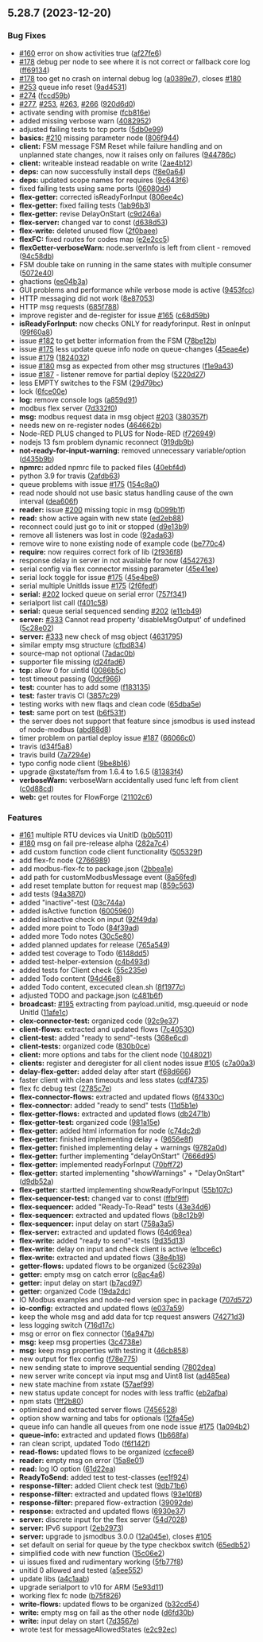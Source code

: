## 5.28.7 (2023-12-20)


### Bug Fixes

* [#160](https://github.com/kenke7/node-red-contrib-modbus/issues/160) error on show activities true ([af27fe6](https://github.com/kenke7/node-red-contrib-modbus/commit/af27fe616654eb074bb29f34a163d4ffabc742bd))
* [#178](https://github.com/kenke7/node-red-contrib-modbus/issues/178) debug per node to see where it is not correct or fallback core log ([ff69134](https://github.com/kenke7/node-red-contrib-modbus/commit/ff691343ab7c93451642922bf6fa237f777b934f))
* [#178](https://github.com/kenke7/node-red-contrib-modbus/issues/178) too get no crash on internal debug log ([a0389e7](https://github.com/kenke7/node-red-contrib-modbus/commit/a0389e7b051d736bc958fee4fbfeb1879cda99e3)), closes [#180](https://github.com/kenke7/node-red-contrib-modbus/issues/180)
* [#253](https://github.com/kenke7/node-red-contrib-modbus/issues/253) queue info reset ([9ad4531](https://github.com/kenke7/node-red-contrib-modbus/commit/9ad45314e874caa2016caf80e5b5102acf29964d))
* [#274](https://github.com/kenke7/node-red-contrib-modbus/issues/274) ([fccd59b](https://github.com/kenke7/node-red-contrib-modbus/commit/fccd59be03ec79deae4698e4ce11064f3de825c1))
* [#277](https://github.com/kenke7/node-red-contrib-modbus/issues/277), [#253](https://github.com/kenke7/node-red-contrib-modbus/issues/253), [#263](https://github.com/kenke7/node-red-contrib-modbus/issues/263), [#266](https://github.com/kenke7/node-red-contrib-modbus/issues/266) ([920d6d0](https://github.com/kenke7/node-red-contrib-modbus/commit/920d6d0e089e27e21fa92b4b6a313a66dad6452b))
* activate sending with promise ([fcb816e](https://github.com/kenke7/node-red-contrib-modbus/commit/fcb816e39754ab3f8840a0d481b0831f375e6a3f))
* added missing verbose warn ([4082952](https://github.com/kenke7/node-red-contrib-modbus/commit/4082952624d6336d9463d8793415d786d45a2d9f))
* adjusted failing tests to tcp ports ([5db0e99](https://github.com/kenke7/node-red-contrib-modbus/commit/5db0e996c2b95b27cb245ee335cc53d82bdecb65))
* **basics:** [#210](https://github.com/kenke7/node-red-contrib-modbus/issues/210) missing parameter node ([806f944](https://github.com/kenke7/node-red-contrib-modbus/commit/806f944d3acdb46750611b74497940224463acfa))
* **client:** FSM message FSM Reset while failure handling and on unplanned state changes, now it raises only on failures  ([944786c](https://github.com/kenke7/node-red-contrib-modbus/commit/944786cdd6f9e8322c3e3264cd1ef8aa4a244118))
* **client:** writeable instead readable on write ([2ae4b12](https://github.com/kenke7/node-red-contrib-modbus/commit/2ae4b12ff7b328d47bfddcd275435158e7423b39))
* **deps:** can now successfully install deps ([f8e0a64](https://github.com/kenke7/node-red-contrib-modbus/commit/f8e0a6491d4eeed9b295d327f065540e1b2027bd))
* **deps:** updated scope names for requires ([9c643f6](https://github.com/kenke7/node-red-contrib-modbus/commit/9c643f6c5608a164d549fffbc9206341d4b6c75e))
* fixed failing tests using same ports ([06080d4](https://github.com/kenke7/node-red-contrib-modbus/commit/06080d452b0efd71d5f516d14137c24161e984c7))
* **flex-getter:** corrected isReadyForInput ([806ee4c](https://github.com/kenke7/node-red-contrib-modbus/commit/806ee4cb33659744708e80fad7d51e9f7b7c9edc))
* **flex-getter:** fixed failing tests ([1ab96b3](https://github.com/kenke7/node-red-contrib-modbus/commit/1ab96b30ec198aafffc288f1b81d626929c262a1))
* **flex-getter:** revise DelayOnStart ([c9d246a](https://github.com/kenke7/node-red-contrib-modbus/commit/c9d246a1627dbadb7a0bbd3e3b39c9429a10f859))
* **flex-server:** changed var to const ([d638d53](https://github.com/kenke7/node-red-contrib-modbus/commit/d638d5368b3e13700a0fd3aaaa434aae6be8d522))
* **flex-write:** deleted unused flow ([2f0baee](https://github.com/kenke7/node-red-contrib-modbus/commit/2f0baee699a25d0c21eaf95773ab67f4dccd47f6))
* **flexFC:** fixed routes for codes map ([e2e2cc5](https://github.com/kenke7/node-red-contrib-modbus/commit/e2e2cc525f3297d5bb113a68f4292dc444f43e36))
* **flexGetter-verboseWarn:** node.serverInfo is left from client - removed ([94c58db](https://github.com/kenke7/node-red-contrib-modbus/commit/94c58db6b17d58097a5db413301b0e8b2bd43751))
* FSM double take on running in the same states with multiple consumer ([5072e40](https://github.com/kenke7/node-red-contrib-modbus/commit/5072e407961ba5145ea9d50bc742c7494ba482b4))
* ghactions ([ee04b3a](https://github.com/kenke7/node-red-contrib-modbus/commit/ee04b3a5e21c6727e16a0bad0dc50d637b2ccbc1))
* GUI problems and performance while verbose mode is active ([9453fcc](https://github.com/kenke7/node-red-contrib-modbus/commit/9453fcc4afd81177c7bc46a9a20f28ba8c91b271))
* HTTP messaging did not work ([8e87053](https://github.com/kenke7/node-red-contrib-modbus/commit/8e870534f14c0f20f7445bfe214c790b8124e7fd))
* HTTP msg requests ([685f788](https://github.com/kenke7/node-red-contrib-modbus/commit/685f788b4a250e03e4690d0f1a5d356387517712))
* improve register and de-register for issue  [#165](https://github.com/kenke7/node-red-contrib-modbus/issues/165)  ([c68d59b](https://github.com/kenke7/node-red-contrib-modbus/commit/c68d59b41a8081bb9a345165098e360b787e2336))
* **isReadyForInput:** now checks ONLY for readyforinput. Rest in onInput ([99f60a8](https://github.com/kenke7/node-red-contrib-modbus/commit/99f60a821d1a8192a9074016f668c7c04b0c740c))
* issue  [#182](https://github.com/kenke7/node-red-contrib-modbus/issues/182) to get better information from the FSM ([78be12b](https://github.com/kenke7/node-red-contrib-modbus/commit/78be12b72403e6de12d6f8c1ee11f633828ff04e))
* issue [#175](https://github.com/kenke7/node-red-contrib-modbus/issues/175) less update queue info node on queue-changes ([45eae4e](https://github.com/kenke7/node-red-contrib-modbus/commit/45eae4e405fa788e5189d19c1c55d828b03b52b1))
* issue [#179](https://github.com/kenke7/node-red-contrib-modbus/issues/179) ([1824032](https://github.com/kenke7/node-red-contrib-modbus/commit/18240323cb0b50716987a9dfec2a5de0f9930d12))
* issue [#180](https://github.com/kenke7/node-red-contrib-modbus/issues/180) msg as expected from other msg structures ([f1e9a43](https://github.com/kenke7/node-red-contrib-modbus/commit/f1e9a4381449d99cc32109844d60ef98dfb0920c))
* issue [#187](https://github.com/kenke7/node-red-contrib-modbus/issues/187) - listener remove for partial deploy ([5220d27](https://github.com/kenke7/node-red-contrib-modbus/commit/5220d2712c357fd385feb860fe79587e1f828793))
* less EMPTY switches to the FSM ([29d79bc](https://github.com/kenke7/node-red-contrib-modbus/commit/29d79bc7e81a2ef9b890371950045f58a6b9126b))
* lock ([6fce00e](https://github.com/kenke7/node-red-contrib-modbus/commit/6fce00eb10ef62d5eca84e51040f138e9dbbb5f1))
* **log:** remove console logs ([a859d91](https://github.com/kenke7/node-red-contrib-modbus/commit/a859d91a9ad8dad56f985457916a5b809b22a586))
* modbus flex server ([7d332f0](https://github.com/kenke7/node-red-contrib-modbus/commit/7d332f0add6e6912f2dd91e8c92bce751d97e6d7))
* **msg:** modbus request data in msg object [#203](https://github.com/kenke7/node-red-contrib-modbus/issues/203) ([380357f](https://github.com/kenke7/node-red-contrib-modbus/commit/380357f825ebe0b3648b1d146bad136f1a195d89))
* needs new on re-register nodes ([464662b](https://github.com/kenke7/node-red-contrib-modbus/commit/464662b711a92ad94691cf266e9ebff5ac0ca4ce))
* Node-RED PLUS changed to PLUS for Node-RED ([f726949](https://github.com/kenke7/node-red-contrib-modbus/commit/f72694954b2d3d07e65766c00dcb9274ffb1fd66))
* nodejs 13 fsm problem dynamic reconnect  ([919db9b](https://github.com/kenke7/node-red-contrib-modbus/commit/919db9bad7edbb0532783b893a969d8725a44eb6))
* **not-ready-for-input-warning:** removed unnecessary variable/option ([d435b9b](https://github.com/kenke7/node-red-contrib-modbus/commit/d435b9b5964c11644af9d951879e61ff84009b40))
* **npmrc:** added npmrc file to packed files ([40ebf4d](https://github.com/kenke7/node-red-contrib-modbus/commit/40ebf4d48a9b74af961d6bd4ede9c69cdcfc9e10))
* python 3.9 for travis ([2afdb63](https://github.com/kenke7/node-red-contrib-modbus/commit/2afdb63e3b2c384327d6044e40f8d4f519ccedcc))
* queue problems with issue [#175](https://github.com/kenke7/node-red-contrib-modbus/issues/175) ([154c8a0](https://github.com/kenke7/node-red-contrib-modbus/commit/154c8a02ac757b0162c654930dda4d09775dded4))
* read node should not use basic status handling cause of the own interval ([dea606f](https://github.com/kenke7/node-red-contrib-modbus/commit/dea606f8d7bcf15c385f0b9336d195e82100126a))
* **reader:** issue [#200](https://github.com/kenke7/node-red-contrib-modbus/issues/200) missing topic in msg ([b099b1f](https://github.com/kenke7/node-red-contrib-modbus/commit/b099b1f6e95a60504658d3f9ce9945d719cba934))
* **read:** show active again with new state ([ed2eb88](https://github.com/kenke7/node-red-contrib-modbus/commit/ed2eb88dd792e46e98f1b5a0166a5951870ab87e))
* reconnect could just go to init or stopped ([d9e13b9](https://github.com/kenke7/node-red-contrib-modbus/commit/d9e13b950a9894061ec447b79ceadcd8d7c07ecf))
* remove all listeners was lost in code ([92ada63](https://github.com/kenke7/node-red-contrib-modbus/commit/92ada63499a9bd0683817308cbb3f3c27393e4bb))
* remove wire to none existing node of example code  ([be770c4](https://github.com/kenke7/node-red-contrib-modbus/commit/be770c4ed8f36ccaeb2a5f614e569a25965fb17f))
* **require:** now requires correct fork of lib ([2f936f8](https://github.com/kenke7/node-red-contrib-modbus/commit/2f936f8ca7093288456582399b8ddb7f5fab415f))
* response delay in server in not available  for now ([4542763](https://github.com/kenke7/node-red-contrib-modbus/commit/45427637a5a18a3a345594311e2eae1969fdea2f))
* serial config via flex connector missing parameter ([45e41ee](https://github.com/kenke7/node-red-contrib-modbus/commit/45e41ee1a4fe30c87a99355662bdee4b78d29656))
* serial lock toggle for issue [#175](https://github.com/kenke7/node-red-contrib-modbus/issues/175) ([45e4be8](https://github.com/kenke7/node-red-contrib-modbus/commit/45e4be85710eb6db18cb4cbc7d3a21e62a3eea68))
* serial multiple UnitIds issue [#175](https://github.com/kenke7/node-red-contrib-modbus/issues/175) ([2f6fedf](https://github.com/kenke7/node-red-contrib-modbus/commit/2f6fedfb7a815f92434f22ee9110bf1b6a5fa68a))
* **serial:** [#202](https://github.com/kenke7/node-red-contrib-modbus/issues/202) locked queue on serial error ([757f341](https://github.com/kenke7/node-red-contrib-modbus/commit/757f34192885e7cf157aa438e22266928d477357))
* serialport list call ([f401c58](https://github.com/kenke7/node-red-contrib-modbus/commit/f401c58cb384ce87489aecaa99a3000f18e4222b))
* **serial:** queue serial sequenced sending [#202](https://github.com/kenke7/node-red-contrib-modbus/issues/202) ([e11cb49](https://github.com/kenke7/node-red-contrib-modbus/commit/e11cb492037e0d91eb13f82596cbecbc87c6e24d))
* **server:** [#333](https://github.com/kenke7/node-red-contrib-modbus/issues/333) Cannot read property 'disableMsgOutput' of undefined ([5c28e02](https://github.com/kenke7/node-red-contrib-modbus/commit/5c28e02a1d870635161881152dff7590bd0bfabb))
* **server:** [#333](https://github.com/kenke7/node-red-contrib-modbus/issues/333) new check of msg object ([4631795](https://github.com/kenke7/node-red-contrib-modbus/commit/463179555df7e91165dc200bde457e17f441272d))
* similar empty msg structure ([cfbd834](https://github.com/kenke7/node-red-contrib-modbus/commit/cfbd8345cc489d2766708a2413d6c5b14f5bc021))
* source-map not optional ([7adac0b](https://github.com/kenke7/node-red-contrib-modbus/commit/7adac0b318b067c307a1d9e285dd9237608da659))
* supporter file missing ([d24fad6](https://github.com/kenke7/node-red-contrib-modbus/commit/d24fad66e8730f9535b8d9edc0512087e55b7d07))
* **tcp:** allow 0 for uintId ([0086b5c](https://github.com/kenke7/node-red-contrib-modbus/commit/0086b5c8e72088c12ac4a7cdec80eeef9d0b5f71))
* test timeout passing ([0dcf966](https://github.com/kenke7/node-red-contrib-modbus/commit/0dcf966d021d7abc7726976bec8be84d7d1b968b))
* **test:** counter has to add some ([f183135](https://github.com/kenke7/node-red-contrib-modbus/commit/f183135e0a1458bb071bdb791ceb25e5707392e7))
* **test:** faster travis CI ([3857c29](https://github.com/kenke7/node-red-contrib-modbus/commit/3857c296be8e262a46c916a3db5504b652b95bf8))
* testing works with new flaqs and clean code ([65dba5e](https://github.com/kenke7/node-red-contrib-modbus/commit/65dba5e744030221c006ce249499e340fafed7a4))
* **test:** same port on test ([b6f531f](https://github.com/kenke7/node-red-contrib-modbus/commit/b6f531fafbe7b22b4d3812dd20fa68e2f7a9e97f))
* the server does not support that feature since jsmodbus is used instead of node-modbus ([abd88d8](https://github.com/kenke7/node-red-contrib-modbus/commit/abd88d889e738f1e43e7de6623b9740a3f5ddcfa))
* timer problem on partial deploy  issue [#187](https://github.com/kenke7/node-red-contrib-modbus/issues/187) ([66066c0](https://github.com/kenke7/node-red-contrib-modbus/commit/66066c07b9b5f9e7666ebcc9e16ebf8e9d53de85))
* travis ([d34f5a8](https://github.com/kenke7/node-red-contrib-modbus/commit/d34f5a81e9d55cb2a3ffb482641bb48832645e1a))
* travis build ([7a7294e](https://github.com/kenke7/node-red-contrib-modbus/commit/7a7294e9fd2fa14d54412586af8c81e25d5b30cd))
* typo config node client ([9be8b16](https://github.com/kenke7/node-red-contrib-modbus/commit/9be8b1634469abfe6b8b6fb471a16f9387b6cee4))
* upgrade @xstate/fsm from 1.6.4 to 1.6.5 ([81383f4](https://github.com/kenke7/node-red-contrib-modbus/commit/81383f43c2a234c29bdabfe7f0968c17e3427dd2))
* **verboseWarn:** verboseWarn accidentally used func left from client ([c0d88cd](https://github.com/kenke7/node-red-contrib-modbus/commit/c0d88cd424eee6287fec3fa71c295d30fe4cad7c))
* **web:** get routes for FlowForge ([21102c6](https://github.com/kenke7/node-red-contrib-modbus/commit/21102c6fa09811eed3cdca8c83249d2b80f33c25))


### Features

* [#161](https://github.com/kenke7/node-red-contrib-modbus/issues/161) multiple RTU devices via UnitID ([b0b5011](https://github.com/kenke7/node-red-contrib-modbus/commit/b0b5011be4ab5e7c06ab44fd9df7b0ff5ddd0fd8))
* [#180](https://github.com/kenke7/node-red-contrib-modbus/issues/180) msg on fail pre-release alpha ([282a7c4](https://github.com/kenke7/node-red-contrib-modbus/commit/282a7c46a26c91f387b024ec1703f090a14f1816))
* add custom function code client functionality ([505329f](https://github.com/kenke7/node-red-contrib-modbus/commit/505329fbfef527935f11d4f1f089d67311903aab))
* add flex-fc node ([2766989](https://github.com/kenke7/node-red-contrib-modbus/commit/27669895fd847b18fcc0849b447abb91d193b4a7))
* add modbus-flex-fc to package.json ([2bbea1e](https://github.com/kenke7/node-red-contrib-modbus/commit/2bbea1e24c47438bd1f89acc7e58bc7a7a63a82a))
* add path for customModbusMessage event ([8a56fed](https://github.com/kenke7/node-red-contrib-modbus/commit/8a56fedd6fa8ca1c424e8650a7d4715fbed0a153))
* add reset template button for request map ([859c563](https://github.com/kenke7/node-red-contrib-modbus/commit/859c563cb61b2faa3279146e6cd06929a01eed51))
* add tests ([94a3870](https://github.com/kenke7/node-red-contrib-modbus/commit/94a387085400c4cba93fce4ab4276dfe7b4d3a2f))
* added "inactive"-test ([03c744a](https://github.com/kenke7/node-red-contrib-modbus/commit/03c744ae8c3bfbae0d3e9df58ab08b8e6d2f7529))
* added isActive function ([6005960](https://github.com/kenke7/node-red-contrib-modbus/commit/6005960dc15ad21f8c3511ddc8e101494e25f955))
* added isInactive check on input ([92f49da](https://github.com/kenke7/node-red-contrib-modbus/commit/92f49da992f7ebf0bec2d7b81bcf63046c1576c2))
* added more point to Todo ([84f39ad](https://github.com/kenke7/node-red-contrib-modbus/commit/84f39ad70b60ba98b0d000f333b2784043add9a6))
* added more Todo notes ([30c5e80](https://github.com/kenke7/node-red-contrib-modbus/commit/30c5e808750e4c6ae9505ce045f4a1eff152e7aa))
* added planned updates for release ([765a549](https://github.com/kenke7/node-red-contrib-modbus/commit/765a5494f2db059d16ad25d4983219fdbabf9e9e))
* added test coverage to Todo ([6148dd5](https://github.com/kenke7/node-red-contrib-modbus/commit/6148dd5dca533b2e5a628dc1a40cece7c77c4be6))
* added test-helper-extension ([c4b493d](https://github.com/kenke7/node-red-contrib-modbus/commit/c4b493d9fad7a3d1ff17b71fda117ca7a35b5216))
* added tests for Client check ([55c235e](https://github.com/kenke7/node-red-contrib-modbus/commit/55c235e347885c06e7f37e03e096384fca0fc7de))
* added Todo content ([94d46e8](https://github.com/kenke7/node-red-contrib-modbus/commit/94d46e8c4b14e8ba695e4c5edcdf6849e2f8e4c0))
* added Todo content, excecuted clean.sh ([8f1977c](https://github.com/kenke7/node-red-contrib-modbus/commit/8f1977c01bde6a53cafae6224a7156f8ea827ec2))
* adjusted TODO and package.json ([c481b6f](https://github.com/kenke7/node-red-contrib-modbus/commit/c481b6f7885fad2349e98bf1e46d61ab7318a61f))
* **broadcast:** [#195](https://github.com/kenke7/node-red-contrib-modbus/issues/195) extracting from payload.unitid, msg.queeuid or node UnitId ([11afe1c](https://github.com/kenke7/node-red-contrib-modbus/commit/11afe1c07440c9f0006f696385347d909d2c05ff))
* **clex-connector-test:** organized code ([92c9e37](https://github.com/kenke7/node-red-contrib-modbus/commit/92c9e37d6f1e94975b86fe4b16e96601e1ef477e))
* **client-flows:** extracted and updated flows ([7c40530](https://github.com/kenke7/node-red-contrib-modbus/commit/7c405300e8fea8ceeabd8e0e4e15145fcd67a2cd))
* **client-test:** added "ready to send"-tests ([368e6cd](https://github.com/kenke7/node-red-contrib-modbus/commit/368e6cdea7201914137a5a207ce619530c917bfd))
* **client-tests:** organized code ([830b0ce](https://github.com/kenke7/node-red-contrib-modbus/commit/830b0cee067ad9e5ef35478eb06e589ea3affcbc))
* **client:** more options and tabs for the client node  ([1048021](https://github.com/kenke7/node-red-contrib-modbus/commit/10480216ca52cf743a27dac2a7d494c9f4d64033))
* **clients:** register and deregister for all client nodes issue [#105](https://github.com/kenke7/node-red-contrib-modbus/issues/105) ([c7a00a3](https://github.com/kenke7/node-red-contrib-modbus/commit/c7a00a393ae07cd2f57d4356ec47f1a01c8e509b))
* **delay-flex-getter:** added delay after start ([f68d666](https://github.com/kenke7/node-red-contrib-modbus/commit/f68d66632461d2642f531d84eaa884777b640132))
* faster client with clean timeouts and less states ([cdf4735](https://github.com/kenke7/node-red-contrib-modbus/commit/cdf473529d01d73d94fa82019884649e70a213bf))
* flex fc debug test ([2785c7e](https://github.com/kenke7/node-red-contrib-modbus/commit/2785c7e67994b7d6f8f1a42bfb605f71a965dee9))
* **flex-connector-flows:** extracted and updated flows ([6f4330c](https://github.com/kenke7/node-red-contrib-modbus/commit/6f4330c9a57bce71c696a9ed499759f1d227e3a1))
* **flex-connector:** added "ready to send" tests ([11d5b1e](https://github.com/kenke7/node-red-contrib-modbus/commit/11d5b1e3526b658b9f385aad66874b0673395801))
* **flex-getter-flows:** extracted and updated flows ([db2471b](https://github.com/kenke7/node-red-contrib-modbus/commit/db2471bff6e0009b7fa45644a53267e45ad163a4))
* **flex-getter-test:** organized code ([981a15e](https://github.com/kenke7/node-red-contrib-modbus/commit/981a15e302f05c8ea6f1c1d742d9876a5ad37d61))
* **flex-getter:** added html information for node ([c74dc2d](https://github.com/kenke7/node-red-contrib-modbus/commit/c74dc2dba7820707cbe7aebe29b0a3b5d7b95e91))
* **flex-getter:** finished implementing delay +  ([9656e8f](https://github.com/kenke7/node-red-contrib-modbus/commit/9656e8f6886d2cb941eb1d54f2e7a71c9bebebf8))
* **flex-getter:** finished implementing delay + warnings ([9782a0d](https://github.com/kenke7/node-red-contrib-modbus/commit/9782a0daf180fcaebae0aaf39a4da254cdcd4b8f))
* **flex-getter:** further implementing "delayOnStart" ([7666d95](https://github.com/kenke7/node-red-contrib-modbus/commit/7666d957ebaf89593d1d004dd8cdae437134e2e1))
* **flex-getter:** implemented readyForInput ([70bff72](https://github.com/kenke7/node-red-contrib-modbus/commit/70bff720af0175eee6a4662bb7415d5ce79aac96))
* **flex-getter:** started implementing "showWarnings" + "DelayOnStart" ([d9db52a](https://github.com/kenke7/node-red-contrib-modbus/commit/d9db52a5fa4851c71dbc8ea41ff020056bc6ab69))
* **flex-getter:** startted implementing showReadyForInput ([55b107c](https://github.com/kenke7/node-red-contrib-modbus/commit/55b107c0a281a57fa80de921dd35bd5df759c6bd))
* **flex-sequencer-test:** changed var to const ([ffbf9ff](https://github.com/kenke7/node-red-contrib-modbus/commit/ffbf9ffae7c10f66ab8bc8224784ffb10249ed02))
* **flex-sequencer:** added "Ready-To-Read" tests ([43e34d6](https://github.com/kenke7/node-red-contrib-modbus/commit/43e34d61e4d3e2fe7b3bd1b60407627955ba6346))
* **flex-sequencer:** extracted and updated flows ([b8c12b9](https://github.com/kenke7/node-red-contrib-modbus/commit/b8c12b94e8f3e485348b462d1a0f0cd031a19723))
* **flex-sequencer:** input delay  on start ([758a3a5](https://github.com/kenke7/node-red-contrib-modbus/commit/758a3a595b4ff9bb2980f3f0bd91aa1d911f8177))
* **flex-server:** extracted and updated flows ([64d69ea](https://github.com/kenke7/node-red-contrib-modbus/commit/64d69ea0a83d20a5d3951e540c0fbba261aaf22c))
* **flex-write:** added "ready to send"-tests ([9d35d13](https://github.com/kenke7/node-red-contrib-modbus/commit/9d35d131358ba8ac2dc44c1cff2b5c1460f117e7))
* **flex-write:** delay on input and check client is active ([e1bce6c](https://github.com/kenke7/node-red-contrib-modbus/commit/e1bce6c3001e0beb2feba9e2e54663947fa8c09c))
* **flex-write:** extracted and updated flows ([38e4b18](https://github.com/kenke7/node-red-contrib-modbus/commit/38e4b18e6e1b56630cd37c5a8aa70e5f87b45a05))
* **getter-flows:** updated flows to be organized ([5c6239a](https://github.com/kenke7/node-red-contrib-modbus/commit/5c6239a5e5220b96d2585ff16da32df64be19402))
* **getter:** empty msg on catch error ([c8ac4a6](https://github.com/kenke7/node-red-contrib-modbus/commit/c8ac4a675ce17ca1992a1018ad113652cd5b97a4))
* **getter:** input delay  on start ([b7acd97](https://github.com/kenke7/node-red-contrib-modbus/commit/b7acd97ab8f940decb0889f9bf8125fa278f1f57))
* **getter:** organized Code ([19da2dc](https://github.com/kenke7/node-red-contrib-modbus/commit/19da2dc4cd02ea9cc1e7c29a8d0c6ec6e5af8dbf))
* IO Modbus examples and node-red version spec in package ([707d572](https://github.com/kenke7/node-red-contrib-modbus/commit/707d572f214e8d11728260303784d830b324cbfe))
* **io-config:** extracted and updated flows ([e037a59](https://github.com/kenke7/node-red-contrib-modbus/commit/e037a59d726b1ad3fddadac3948befcc367f18ae))
* keep the whole msg and add data for tcp request answers ([74271d3](https://github.com/kenke7/node-red-contrib-modbus/commit/74271d3be55f4719e83e8a044b956be64c20ca57))
* less logging switch ([716d17c](https://github.com/kenke7/node-red-contrib-modbus/commit/716d17c8aea7a2a9c64518829f526a73f6c9d7ba))
* msg or error on flex connector ([16a947b](https://github.com/kenke7/node-red-contrib-modbus/commit/16a947b9eed12a600b5315bf41e63606305ccbd4))
* **msg:** keep msg properties ([3c4738e](https://github.com/kenke7/node-red-contrib-modbus/commit/3c4738e66ac621a6a963b59383ac37541035738d))
* **msg:** keep msg properties with testing it ([46cb858](https://github.com/kenke7/node-red-contrib-modbus/commit/46cb858d4a4eded594cfa5dc09cc30a02b0cdce7))
* new output for flex config ([f78e775](https://github.com/kenke7/node-red-contrib-modbus/commit/f78e775f2e84ae5d8ce406457a2b747daa3abd38))
* new sending state to improve sequential sending ([7802dea](https://github.com/kenke7/node-red-contrib-modbus/commit/7802dea8fde23f39a28e54b8c7bb43c85e8c68dd))
* new server write concept via input msg and Uint8 list ([ad485ea](https://github.com/kenke7/node-red-contrib-modbus/commit/ad485ea07e1d0be139b32e035344fa043f3b1e99))
* new state machine from xstate ([57aef99](https://github.com/kenke7/node-red-contrib-modbus/commit/57aef9956187ee9d70e862b226f3a3ef5e091528))
* new status update concept for nodes with less traffic ([eb2afba](https://github.com/kenke7/node-red-contrib-modbus/commit/eb2afbabac913eaa3d017735dc7a11eb9d02d60f))
* npm stats ([1ff2b80](https://github.com/kenke7/node-red-contrib-modbus/commit/1ff2b802eed06cf6bb69d3ce8ff96c9dab51efd0))
* optimized and extracted server flows ([7456528](https://github.com/kenke7/node-red-contrib-modbus/commit/745652821bc7a341f966f4762711c43df900ed1c))
* option show warning and tabs for optionals ([12fa45e](https://github.com/kenke7/node-red-contrib-modbus/commit/12fa45e58a5fb83a1e9c06dc01cbadb7ca1fcaba))
* queue info can handle all queues from one node issue [#175](https://github.com/kenke7/node-red-contrib-modbus/issues/175) ([1a094b2](https://github.com/kenke7/node-red-contrib-modbus/commit/1a094b27bf0846118e1db18ea4e567898a788e37))
* **queue-info:** extracted and updated flows ([1b668fa](https://github.com/kenke7/node-red-contrib-modbus/commit/1b668fa2679e0d121a27093671eae1464d76aa7c))
* ran clean script, updated Todo ([f6f142f](https://github.com/kenke7/node-red-contrib-modbus/commit/f6f142f4ceab790395d159e8ccf43ce613a66436))
* **read-flows:** updated flows to be organized ([ccfece8](https://github.com/kenke7/node-red-contrib-modbus/commit/ccfece87345f28d3bbf8bff658710e34ee47fc59))
* **reader:** empty msg on error ([15a8e01](https://github.com/kenke7/node-red-contrib-modbus/commit/15a8e012f92e8df5d76223a4287f594b14a87881))
* **read:** log IO option ([61d22ea](https://github.com/kenke7/node-red-contrib-modbus/commit/61d22ea0d658dd8cb8dde6e4f0c0d7789c8f0b9c))
* **ReadyToSend:** added test to test-classes ([ee1f924](https://github.com/kenke7/node-red-contrib-modbus/commit/ee1f924f6007b6a3d0be358919497ef475041f48))
* **response-filter:** added Client check test ([9db71b6](https://github.com/kenke7/node-red-contrib-modbus/commit/9db71b6b762df1956ef209f0600ede4a4dee439c))
* **response-filter:** extracted and updated flows ([93e10f8](https://github.com/kenke7/node-red-contrib-modbus/commit/93e10f8df273efbe417b4cc1db984bb039d15054))
* **response-filter:** prepared flow-extraction ([39092de](https://github.com/kenke7/node-red-contrib-modbus/commit/39092de5f800c2301cb11b1d58485351ba3ca26f))
* **response:** extracted and updated flows ([6930e37](https://github.com/kenke7/node-red-contrib-modbus/commit/6930e37c94aa5b2e7c0899c2c78fdec074e49d50))
* **server:** discrete input for the flex server ([54d7028](https://github.com/kenke7/node-red-contrib-modbus/commit/54d70286b245e532dd3a3333cb9790a775bb1d0d))
* **server:** IPv6 support ([2eb2973](https://github.com/kenke7/node-red-contrib-modbus/commit/2eb297336cb3083cb3cd6f2752c7997a6722e71b))
* **server:** upgrade to jsmodbus 3.0.0 ([12a045e](https://github.com/kenke7/node-red-contrib-modbus/commit/12a045e94286438f6a920d6be899573a206b014c)), closes [#105](https://github.com/kenke7/node-red-contrib-modbus/issues/105)
* set default on serial for queue by the type checkbox switch ([65edb52](https://github.com/kenke7/node-red-contrib-modbus/commit/65edb52b393a421d7c5db3dd8749a2a0da7d4393))
* simplified code with new function ([15c06e2](https://github.com/kenke7/node-red-contrib-modbus/commit/15c06e28e748fd87ace7b70e5b09f656fe32f276))
* ui issues fixed and rudimentary working ([5fb77f8](https://github.com/kenke7/node-red-contrib-modbus/commit/5fb77f821621f108ebe9242635fc9790a40bf348))
* unitid 0 allowed and tested ([a5ee552](https://github.com/kenke7/node-red-contrib-modbus/commit/a5ee5521163afbb9d8a7dfa5cc7f33f76189f024))
* update libs  ([a4c1aab](https://github.com/kenke7/node-red-contrib-modbus/commit/a4c1aab5130c8018ab5374099caf3dcc299afe82))
* upgrade serialport to v10 for ARM ([5e93d11](https://github.com/kenke7/node-red-contrib-modbus/commit/5e93d1145686185dfe17d00dd4c0e682fc3354b1))
* working flex fc node ([b75f826](https://github.com/kenke7/node-red-contrib-modbus/commit/b75f8260aa3e3e2f8fa0102439858d250aa135e6))
* **write-flows:** updated flows to be organized ([b32cd54](https://github.com/kenke7/node-red-contrib-modbus/commit/b32cd5457d4aa16c5c1b7abac04fb415e20264ee))
* **write:** empty msg on fail as the other node ([d6fd30b](https://github.com/kenke7/node-red-contrib-modbus/commit/d6fd30b20cf638b824852cad4a66ef42de6a07da))
* **write:** input delay  on start ([7d3567e](https://github.com/kenke7/node-red-contrib-modbus/commit/7d3567ed28807d5bb030cf002b7168c0b9eb926d))
* wrote test for messageAllowedStates ([e2c92ec](https://github.com/kenke7/node-red-contrib-modbus/commit/e2c92ec24561eea85c5d90f60d30b1c46501808c))



